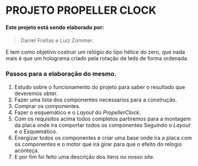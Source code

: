 # PROJETO PROPELLER CLOCK
#### Este projeto está sendo elaborado por: 
> Daniel Freitas e Luiz Zommer.

E tem como objetivo costruir um relógio do tipo hélice do zero, que nada mais é que um holograma criado pela rotação de leds de forma ordenada.
### Passos para a elaboração do mesmo.
1. Estudo sobre o funcionamento do projeto para saber o resultado que deveremos obter.
2. Fazer uma lista dos componentes necessarios para a construção.
3. Comprar os componentes.
4. Fazer o esquemático e o *Layout* do *PropellerClock*.
5. Com os requisitos acima todos completos partiremos para a montagem da placa onde ira comportar todos os componentes Seguindo o *Layout* e o Esquemático.
6. Energizar todos os componentes e criar uma base onde ira a placa com os componentes e o motor que ira girar para que o efeito do relogio aconteça.
7. E por fim foi feito uma descrição dos itens no nosso site.
